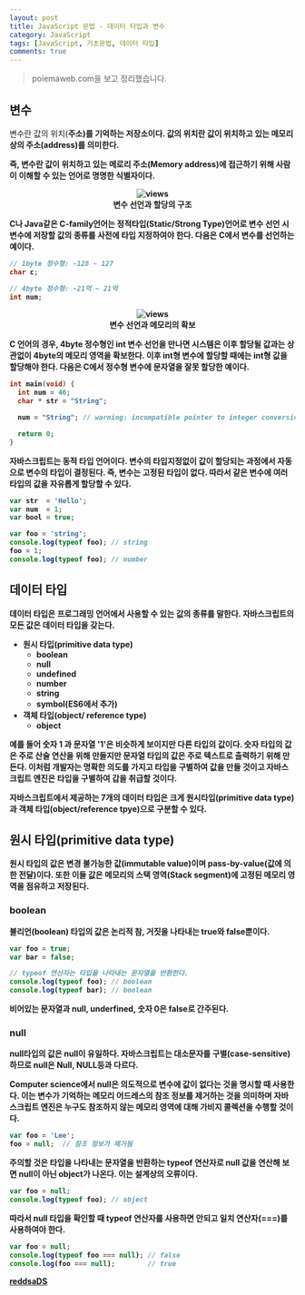 ```yaml
---
layout: post
title: JavaScript 문법 - 데이터 타입과 변수
category: JavaScript
tags: [JavaScript, 기초문법, 데이터 타입]
comments: true
---
```

<!----------------- 탬플릿
>안내말
## forEach
### 설명
[MDN]()
### 문법
```javascript

```
### 예시
```javascript

```

<center>
 <figure>
 <img src="/assets/post-img/git/git_diff.png" alt="views">
 <figcaption>cat을 통해서 git diff 결과를 표시</figcaption>
 </figure>
 </center>
------------------->

>poiemaweb.com을 보고 정리했습니다.

## 변수

변수란 값의 위치(<strong>주소<strong>)를 기억하는 저장소이다.
값의 위치란 값이 위치하고 있는 메모리 상의 주소(address)를 의미한다.

즉, 변수란 값이 위치하고 있는 메로리 주소(Memory address)에 접근하기 위해 사람이 이해할 수 있는 언어로 명명한 식별자이다.

<center>
<figure>
<img src="https://poiemaweb.com/img/memory_address.png" alt="views">
<figcaption>변수 선언과 할당의 구조</figcaption>
</figure>
</center>

C나 Java같은 C-family언어는 정적타입(Static/Strong Type)언어로 변수 선언 시 변수에 저장할 값의 종류를 사전에 타입 지정하여야 한다. 다음은 C에서 변수를 선언하는 예이다.

```c
// 1byte 정수형: -128 ~ 127
char c;

// 4byte 정수형: -21억 ~ 21억
int num;
```

<center>
<figure>
<img src="https://poiemaweb.com/img/int_num.png" alt="views">
<figcaption>변수 선언과 메모리의 확보</figcaption>
</figure>
</center>

C 언어의 경우, 4byte 정수형인 int 변수 선언을 만나면 시스템은 이후 할당될 값과는 상관없이 4byte의 메모리 영역을 확보한다. 이후 int형 변수에 할당할 때에는 int형 값을 할당해야 한다. 다음은 C에서 정수형 변수에 문자열을 잘못 할당한 예이다.

```c
int main(void) {
  int num = 46;
  char * str = "String";

  num = "String"; // warning: incompatible pointer to integer conversion assigning to 'int' from 'char [7]'

  return 0;
}
```

자바스크립트는 동적 타입 언어이다. 변수의 타입지정없이 값이 할당되는 과정에서 자동으로 변수의 타입이 결정된다. 즉, 변수는 고정된 타입이 없다. 따라서 같은 변수에 여러 타입의 값을 자유롭게 할당할 수 있다.

```javascript
var str  = 'Hello';
var num  = 1;
var bool = true;

var foo = 'string';
console.log(typeof foo); // string
foo = 1;
console.log(typeof foo); // number
```

## 데이터 타입

<strong>데이터 타입은 프로그래밍 언어에서 사용할 수 있는 값의 종류를 말한다.</strong>
자바스크립트의 모든 값은 데이터 타입을 갖는다.
- 원시 타입(primitive data type)
    - boolean
    - null
    - undefined
    - number
    - string
    - symbol(ES6에서 추가)
- 객체 타입(object/ reference type)
    - object

예를 들어 숫자 1 과 문자열 '1'은 비슷하게 보이지만 다른 타입의 값이다. 숫자 타입의 값은 주로 산술 연산을 위해 만들지만 문자열 타입의 값은 주로 텍스트로 출력하기 위해 만든다. 이처럼 개발자는 명확한 의도를 가지고 타입을 구별하여 값을 만들 것이고 자바스크립트 엔진은 타입을 구별하여 갑을 취급할 것이다.

자바스크립트에서 제공하는 7개의 데이터 타입은 크게 원시타입(primitive data type)과 객체 타입(object/reference tpye)으로 구분할 수 있다.

## 원시 타입(primitive data type)
원시 타입의 값은 변경 불가능한 값(immutable value)이며 pass-by-value(값에 의한 전달)이다. 또한 이들 값은 메모리의 스택 영역(Stack segment)에 고정된 메모리 영역을 점유하고 저장된다.

### boolean

불리언(boolean) 타입의 값은 논리적 참, 거짓을 나타내는 <strong>true</strong>와 <strong>false</strong>뿐이다.

```javascript
var foo = true;
var bar = false;

// typeof 연산자는 타입을 나타내는 문자열을 반환한다.
console.log(typeof foo); // boolean
console.log(typeof bar); // boolean
```
비어있는 문자열과 <strong>null</strong>, <strong>underfined</strong>, 숫자 0은 <strong>false</strong>로 간주된다.

### null

null타입의 값은 null이 유일하다. 자바스크립트는 대소문자를 구별(case-sensitive)하므로 null은 Null, NULL등과 다르다.

Computer science에서 null은 의도적으로 변수에 값이 없다는 것을 명시할 때 사용한다. 이는 변수가 기억하는 메모리 어드레스의 참조 정보를  제거하는 것을 의미하며 자바스크립트 엔진은 누구도 참조하지 않는 메모리 영역에 대해 가비지 콜렉션을 수행할 것이다.

```javascript
var foo = 'Lee';
foo = null;  // 참조 정보가 제거됨
```

주의할 것은 타입을 나타내는 문자열을 반환하는 typeof 연산자로 null 값을 연산해 보면 null이 아닌 object가 나온다. 이는 설계상의 오류이다.

```javascript
var foo = null;
console.log(typeof foo); // object
```

따라서 null 타입을 확인할 때 typeof 연산자를 사용하면 안되고 일치 연산자(===)를 사용하여야 한다.

```javascript
var foo = null;
console.log(typeof foo === null); // false
console.log(foo === null);        // true
```

[reddsaDS](#)